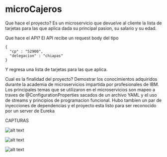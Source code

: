 # microCajeros

Que hace el proyecto?
Es un microservicio que devuelve al cliente la lista de tarjetas para las que aplica dada su principal pasion, su salario y su edad.

Que hace el API?
  El API recibe un request body del tipo
  
    {
      "cp" : "52900",
      "delegacion" : "chiapas"
    }
    
  Y regresa una lista de tarjetas para las que aplica.
  
Cual es la finalidad del proyecto?
  Demostrar los conocimientos adquiridos durante la academia de microservicios impartida por profesionales de IBM.
  Los principales temas que se utilizaron en el microservicios son mapeo a traves de @ConfigurationProperties sacados de un archivo YAML
  y el uso de streams y principios de programacion funcional.
  Hubo tambien un par de inyecciones de dependencias y el proyecto esta listo para ser reconocido por un server de Eureka
  
CAPTURAS

![alt text](https://imgur.com/WGBqdIO)

![alt text](https://imgur.com/t2gvBUc)

![alt text](https://imgur.com/mWjnQZO)
